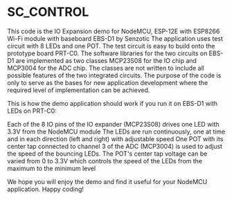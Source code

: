 # SC_CONTROL
 This code is the IO Expansion demo for NodeMCU, ESP-12E with ESP8266 Wi-Fi module with baseboard EBS-D1 by Senzotic
 The application uses test circuit with 8 LEDs and one POT. The test circuit is easy to build onto the prototype board PRT-C0.
 The software libraries for the two circuits on EBS-D1 are implemented as two classes MCP23S08 for the IO chip and MCP3004 for the ADC chip.
 The classes are not written to include all possible features of the two integrated circuits. 
 The purpose of the code is only to serve as the bases for new application development where the required level of implementation can be achieved.
 
 This is how the demo application should work if you run it on EBS-D1 with LEDs on PRT-C0:
 
 Each of the 8 IO pins of the IO expander (MCP23S08) drives one LED with 3.3V from the NodeMCU module
 The LEDs are run continuously, one at time and in each direction (left and right) with adjustable speed 
 One POT with its center tap connected to channel 3 of the ADC (MCP3004) is used to adjust the speed of the bouncing LEDs. 
 The POT's center tap voltage can be varied from 0 to 3.3V which controls the speed of the LEDs from the maximum to the minimum level

 We hope you will enjoy the demo and find it useful for your NodeMCU application.
 Happy coding!
